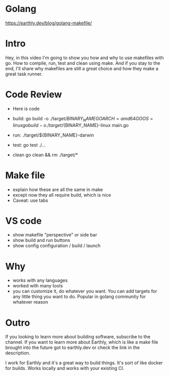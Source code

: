 # Golang
https://earthly.dev/blog/golang-makefile/

# Intro
Hey, in this video I'm going to show you how and why to use makefiles with go.
How to compile, run, test and clean using make.
And if you stay to the end, I'll share why makefiles are still a great choice and how they make a great task runner.

# Code Review

* Here is code

* build: go build -o ./target/${BINARY_NAME}
   GOARCH=amd64 GOOS=linux go build -o ./target/${BINARY_NAME}-linux main.go 

* run: ./target/${BINARY_NAME}-darwin
* test: go test ./... 
* clean  go clean && rm ./target/*

# Make file
* explain how these are all the same in make
* except now they all require build, which is nice
* Caveat: use tabs

# VS code
* show makefile "perspective" or side bar
* show build and run buttons
* show config configuration / build / launch

# Why
* works with any languages
* worked with many tools
* you can customize it, do whatever you want. 
  You can add targets for any little thing you want to do.
  Popular in golang community for whatever reason

# Outro

If you looking to learn more about building software, subscribe to the channel. If you want to learn more about Earthly, which is like a make file brought into the future got to earthly.dev or check the link in the description. 

I work for Earthly and it's a great way to build things. It's sort of like docker for builds. Works locally and works with your existing CI.
